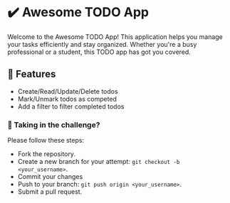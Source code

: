 # ✔️ Awesome TODO App

Welcome to the Awesome TODO App! This application helps you manage your tasks efficiently and stay organized. Whether you're a busy professional or a student, this TODO app has got you covered.

## 🚀 Features
- Create/Read/Update/Delete todos
- Mark/Unmark todos as competed 
- Add a filter to filter completed todos

### 🏃 Taking in the challenge? 
Please follow these steps:

- Fork the repository.
- Create a new branch for your attempt: ```git checkout -b <your_username>```.
- Commit your changes
- Push to your branch: ```git push origin <your_username>```.
- Submit a pull request.
